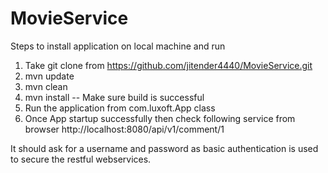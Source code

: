 # MovieService

Steps to install application on local machine and run

1) Take git clone from https://github.com/jitender4440/MovieService.git
2) mvn update
3) mvn clean
4) mvn install  -- Make sure build is successful
5) Run the application from com.luxoft.App class
6) Once App startup successfully then check following service from browser 
http://localhost:8080/api/v1/comment/1

It should ask for a username and password as basic authentication is used to secure the restful webservices.
